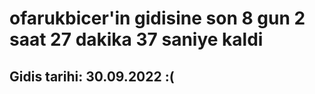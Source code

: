 # ofarukbicer'in gidisine son 8 gun 2 saat 27 dakika 37 saniye kaldi

## Gidis tarihi: 30.09.2022 :(